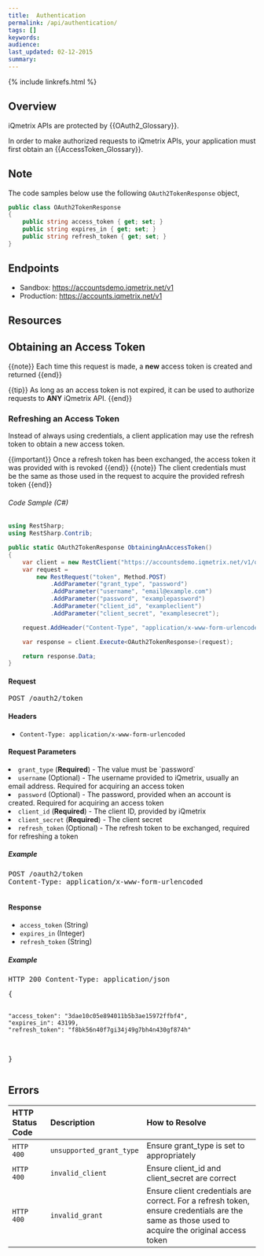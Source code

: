 ```yaml
---
title:  Authentication
permalink: /api/authentication/
tags: []
keywords: 
audience: 
last_updated: 02-12-2015
summary: 
---
```

{% include linkrefs.html %}


## Overview

iQmetrix APIs are protected by {{OAuth2_Glossary}}.

In order to make authorized requests to iQmetrix APIs, your application must first obtain an {{AccessToken_Glossary}}.

## Note

The code samples below use the following `OAuth2TokenResponse` object,

```csharp
public class OAuth2TokenResponse
{
    public string access_token { get; set; }
    public string expires_in { get; set; }
    public string refresh_token { get; set; }
}
```      


## Endpoints

* Sandbox: <a href="https://accountsdemo.iqmetrix.net/v1">https://accountsdemo.iqmetrix.net/v1</a>
* Production: <a href="https://accounts.iqmetrix.net/v1">https://accounts.iqmetrix.net/v1</a>

## Resources







<h2 id='obtaining-an-access-token' class='clickable-header top-level-header'>Obtaining an Access Token</h2>

{{note}}
Each time this request is made, a <b>new</b> access token is created and returned
{{end}}

{{tip}}
As long as an access token is not expired, it can be used to authorize requests to <b>ANY</b> iQmetrix API. 
{{end}}

### Refreshing an Access Token

Instead of always using credentials, a client application may use the refresh token to obtain a new access token.

{{important}}
Once a refresh token has been exchanged, the access token it was provided with is revoked
{{end}}
{{note}}
The client credentials must be the same as those used in the request to acquire the provided refresh token
{{end}}   

###### Code Sample (C#)

```c#
using RestSharp;
using RestSharp.Contrib;

public static OAuth2TokenResponse ObtainingAnAccessToken()
{
    var client = new RestClient("https://accountsdemo.iqmetrix.net/v1/oauth2");
    var request =
        new RestRequest("token", Method.POST)
            .AddParameter("grant_type", "password")
            .AddParameter("username", "email@example.com")
            .AddParameter("password", "examplepassword")
            .AddParameter("client_id", "exampleclient")
            .AddParameter("client_secret", "examplesecret");

    request.AddHeader("Content-Type", "application/x-www-form-urlencoded");

    var response = client.Execute<OAuth2TokenResponse>(request);

    return response.Data;
}
```


<h4>Request</h4>

<pre>
POST /oauth2/token
</pre>

#### Headers


* `Content-Type: application/x-www-form-urlencoded`





#### Request Parameters

<li><code>grant_type</code> (<strong>Required</strong>) - The value must be `password`</li>
<li><code>username</code> (Optional) - The username provided to iQmetrix, usually an email address. Required for acquiring an access token</li>
<li><code>password</code> (Optional) - The password, provided when an account is created. Required for acquiring an access token</li>
<li><code>client_id</code> (<strong>Required</strong>) - The client ID, provided by iQmetrix</li>
<li><code>client_secret</code> (<strong>Required</strong>) - The client secret</li>
<li><code>refresh_token</code> (Optional) - The refresh token to be exchanged, required for refreshing a token</li>


<h5>Example</h5>

<pre>
POST /oauth2/token
Content-Type: application/x-www-form-urlencoded

</pre>

#### Response


<ul><li><code>access_token</code> (String) </li><li><code>expires_in</code> (Integer) </li><li><code>refresh_token</code> (String) </li></ul>

<h5>Example</h5>

<pre>
HTTP 200 Content-Type: application/json
</pre><pre>{
    "access_token": "3dae10c05e894011b5b3ae15972ffbf4",
    "expires_in": 43199,
    "refresh_token": "f8bk56n40f7gi34j49g7bh4n430gf874h"
}</pre>

## Errors

| HTTP Status Code | Description | How to Resolve |
|:-----------------|:------------|:---------------|
| `HTTP 400` | `unsupported_grant_type` | Ensure grant_type is set to appropriately |
| `HTTP 400` | `invalid_client` | Ensure client_id and client_secret are correct |
| `HTTP 400` | `invalid_grant` | Ensure client credentials are correct. For a refresh token, ensure credentials are the same as those used to acquire the original access token  |
